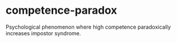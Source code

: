 # competence-paradox
Psychological phenomenon where high competence paradoxically increases impostor syndrome.
